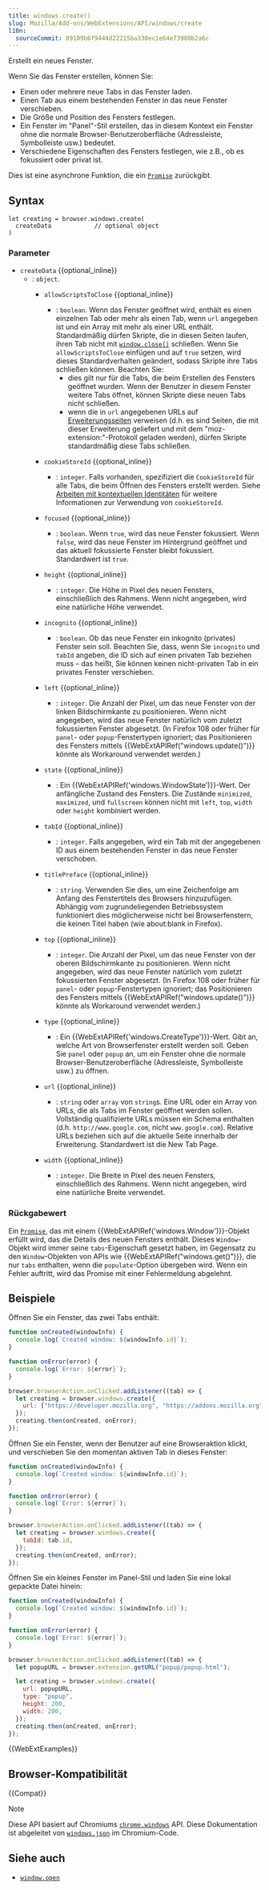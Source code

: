```yaml
---
title: windows.create()
slug: Mozilla/Add-ons/WebExtensions/API/windows/create
l10n:
  sourceCommit: 09109b6f9444d22215ba330ec1e64e73980b2a6c
---
```


Erstellt ein neues Fenster.

Wenn Sie das Fenster erstellen, können Sie:

- Einen oder mehrere neue Tabs in das Fenster laden.
- Einen Tab aus einem bestehenden Fenster in das neue Fenster verschieben.
- Die Größe und Position des Fensters festlegen.
- Ein Fenster im "Panel"-Stil erstellen, das in diesem Kontext ein Fenster ohne die normale Browser-Benutzeroberfläche (Adressleiste, Symbolleiste usw.) bedeutet.
- Verschiedene Eigenschaften des Fensters festlegen, wie z.B., ob es fokussiert oder privat ist.

Dies ist eine asynchrone Funktion, die ein [`Promise`](/de/docs/Web/JavaScript/Reference/Global_Objects/Promise) zurückgibt.

## Syntax

```js-nolint
let creating = browser.windows.create(
  createData            // optional object
)
```

### Parameter

- `createData` {{optional_inline}}
  - : `object`.
    - `allowScriptsToClose` {{optional_inline}}
      - : `boolean`. Wenn das Fenster geöffnet wird, enthält es einen einzelnen Tab oder mehr als einen Tab, wenn `url` angegeben ist und ein Array mit mehr als einer URL enthält. Standardmäßig dürfen Skripte, die in diesen Seiten laufen, ihren Tab nicht mit [`window.close()`](/de/docs/Web/API/Window/close) schließen. Wenn Sie `allowScriptsToClose` einfügen und auf `true` setzen, wird dieses Standardverhalten geändert, sodass Skripte ihre Tabs schließen können. Beachten Sie:
        - dies gilt nur für die Tabs, die beim Erstellen des Fensters geöffnet wurden. Wenn der Benutzer in diesem Fenster weitere Tabs öffnet, können Skripte diese neuen Tabs nicht schließen.
        - wenn die in `url` angegebenen URLs auf [Erweiterungsseiten](/de/docs/Mozilla/Add-ons/WebExtensions/user_interface/Extension_pages) verweisen (d.h. es sind Seiten, die mit dieser Erweiterung geliefert und mit dem "moz-extension:"-Protokoll geladen werden), dürfen Skripte standardmäßig diese Tabs schließen.

    - `cookieStoreId` {{optional_inline}}
      - : `integer`. Falls vorhanden, spezifiziert die `CookieStoreId` für alle Tabs, die beim Öffnen des Fensters erstellt werden. Siehe [Arbeiten mit kontextuellen Identitäten](/de/docs/Mozilla/Add-ons/WebExtensions/Work_with_contextual_identities) für weitere Informationen zur Verwendung von `cookieStoreId`.
    - `focused` {{optional_inline}}
      - : `boolean`. Wenn `true`, wird das neue Fenster fokussiert. Wenn `false`, wird das neue Fenster im Hintergrund geöffnet und das aktuell fokussierte Fenster bleibt fokussiert. Standardwert ist `true`.
    - `height` {{optional_inline}}
      - : `integer`. Die Höhe in Pixel des neuen Fensters, einschließlich des Rahmens. Wenn nicht angegeben, wird eine natürliche Höhe verwendet.
    - `incognito` {{optional_inline}}
      - : `boolean`. Ob das neue Fenster ein inkognito (privates) Fenster sein soll. Beachten Sie, dass, wenn Sie `incognito` und `tabId` angeben, die ID sich auf einen privaten Tab beziehen muss – das heißt, Sie können keinen nicht-privaten Tab in ein privates Fenster verschieben.
    - `left` {{optional_inline}}
      - : `integer`. Die Anzahl der Pixel, um das neue Fenster von der linken Bildschirmkante zu positionieren. Wenn nicht angegeben, wird das neue Fenster natürlich vom zuletzt fokussierten Fenster abgesetzt. (In Firefox 108 oder früher für `panel`- oder `popup`-Fenstertypen ignoriert; das Positionieren des Fensters mittels {{WebExtAPIRef("windows.update()")}} könnte als Workaround verwendet werden.)
    - `state` {{optional_inline}}
      - : Ein {{WebExtAPIRef('windows.WindowState')}}-Wert. Der anfängliche Zustand des Fensters. Die Zustände `minimized`, `maximized`, und `fullscreen` können nicht mit `left`, `top`, `width` oder `height` kombiniert werden.
    - `tabId` {{optional_inline}}
      - : `integer`. Falls angegeben, wird ein Tab mit der angegebenen ID aus einem bestehenden Fenster in das neue Fenster verschoben.
    - `titlePreface` {{optional_inline}}
      - : `string`. Verwenden Sie dies, um eine Zeichenfolge am Anfang des Fenstertitels des Browsers hinzuzufügen. Abhängig vom zugrundeliegenden Betriebssystem funktioniert dies möglicherweise nicht bei Browserfenstern, die keinen Titel haben (wie about:blank in Firefox).
    - `top` {{optional_inline}}
      - : `integer`. Die Anzahl der Pixel, um das neue Fenster von der oberen Bildschirmkante zu positionieren. Wenn nicht angegeben, wird das neue Fenster natürlich vom zuletzt fokussierten Fenster abgesetzt. (In Firefox 108 oder früher für `panel`- oder `popup`-Fenstertypen ignoriert; das Positionieren des Fensters mittels {{WebExtAPIRef("windows.update()")}} könnte als Workaround verwendet werden.)
    - `type` {{optional_inline}}
      - : Ein {{WebExtAPIRef('windows.CreateType')}}-Wert. Gibt an, welche Art von Browserfenster erstellt werden soll. Geben Sie `panel` oder `popup` an, um ein Fenster ohne die normale Browser-Benutzeroberfläche (Adressleiste, Symbolleiste usw.) zu öffnen.
    - `url` {{optional_inline}}
      - : `string` oder `array` von `string`s. Eine URL oder ein Array von URLs, die als Tabs im Fenster geöffnet werden sollen. Vollständig qualifizierte URLs müssen ein Schema enthalten (d.h. `http://www.google.com`, nicht `www.google.com`). Relative URLs beziehen sich auf die aktuelle Seite innerhalb der Erweiterung. Standardwert ist die New Tab Page.
    - `width` {{optional_inline}}
      - : `integer`. Die Breite in Pixel des neuen Fensters, einschließlich des Rahmens. Wenn nicht angegeben, wird eine natürliche Breite verwendet.

### Rückgabewert

Ein [`Promise`](/de/docs/Web/JavaScript/Reference/Global_Objects/Promise), das mit einem {{WebExtAPIRef('windows.Window')}}-Objekt erfüllt wird, das die Details des neuen Fensters enthält. Dieses `Window`-Objekt wird immer seine `tabs`-Eigenschaft gesetzt haben, im Gegensatz zu den `Window`-Objekten von APIs wie {{WebExtAPIRef("windows.get()")}}, die nur `tabs` enthalten, wenn die `populate`-Option übergeben wird. Wenn ein Fehler auftritt, wird das Promise mit einer Fehlermeldung abgelehnt.

## Beispiele

Öffnen Sie ein Fenster, das zwei Tabs enthält:

```js
function onCreated(windowInfo) {
  console.log(`Created window: ${windowInfo.id}`);
}

function onError(error) {
  console.log(`Error: ${error}`);
}

browser.browserAction.onClicked.addListener((tab) => {
  let creating = browser.windows.create({
    url: ["https://developer.mozilla.org", "https://addons.mozilla.org"],
  });
  creating.then(onCreated, onError);
});
```

Öffnen Sie ein Fenster, wenn der Benutzer auf eine Browseraktion klickt, und verschieben Sie den momentan aktiven Tab in dieses Fenster:

```js
function onCreated(windowInfo) {
  console.log(`Created window: ${windowInfo.id}`);
}

function onError(error) {
  console.log(`Error: ${error}`);
}

browser.browserAction.onClicked.addListener((tab) => {
  let creating = browser.windows.create({
    tabId: tab.id,
  });
  creating.then(onCreated, onError);
});
```

Öffnen Sie ein kleines Fenster im Panel-Stil und laden Sie eine lokal gepackte Datei hinein:

```js
function onCreated(windowInfo) {
  console.log(`Created window: ${windowInfo.id}`);
}

function onError(error) {
  console.log(`Error: ${error}`);
}

browser.browserAction.onClicked.addListener((tab) => {
  let popupURL = browser.extension.getURL("popup/popup.html");

  let creating = browser.windows.create({
    url: popupURL,
    type: "popup",
    height: 200,
    width: 200,
  });
  creating.then(onCreated, onError);
});
```

{{WebExtExamples}}

## Browser-Kompatibilität

{{Compat}}

> [!NOTE]
> Diese API basiert auf Chromiums [`chrome.windows`](https://developer.chrome.com/docs/extensions/reference/api/windows#method-create) API. Diese Dokumentation ist abgeleitet von [`windows.json`](https://chromium.googlesource.com/chromium/src/+/master/chrome/common/extensions/api/windows.json) im Chromium-Code.

## Siehe auch

- [`window.open`](/de/docs/Web/API/Window/open)
